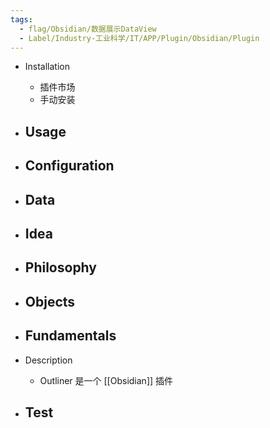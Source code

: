```yaml
---
tags:
  - flag/Obsidian/数据展示DataView
  - Label/Industry-工业科学/IT/APP/Plugin/Obsidian/Plugin
---
```


- Installation
    - 插件市场
    - 手动安装

- Usage
    - 

- Configuration
    - 

- Data
    - 

- Idea
    - 

- Philosophy
    - 

- Objects
    - 

- Fundamentals
    - 

- Description
    - Outliner 是一个 [[Obsidian]] 插件

- Test
    - 
